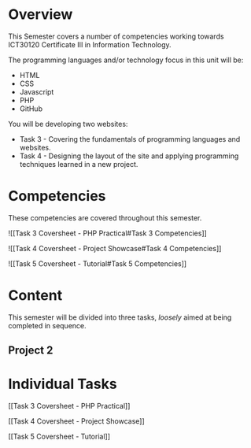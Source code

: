 # Overview
This Semester covers a number of competencies working towards ICT30120 Certificate III in Information Technology.

The programming languages and/or technology focus in this unit will be:
- HTML
- CSS
- Javascript
- PHP
- GitHub

You will be developing two websites:
- Task 3 - Covering the fundamentals of programming languages and websites.
- Task 4 - Designing the layout of the site and applying programming techniques learned in a new project.


# Competencies
These competencies are covered throughout this semester.

![[Task 3 Coversheet - PHP Practical#Task 3 Competencies]]

![[Task 4 Coversheet - Project Showcase#Task 4 Competencies]]

![[Task 5 Coversheet - Tutorial#Task 5 Competencies]]

# Content
This semester will be divided into three tasks, *loosely* aimed at being completed in sequence.

## Project 2

# Individual Tasks

[[Task 3 Coversheet - PHP Practical]]

[[Task 4 Coversheet - Project Showcase]]

[[Task 5 Coversheet - Tutorial]]

